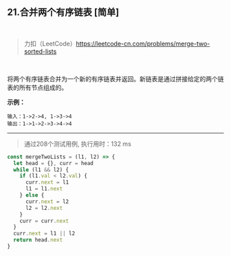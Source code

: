 
## 21.合并两个有序链表 [简单]

<br />

> 力扣（LeetCode）https://leetcode-cn.com/problems/merge-two-sorted-lists

<br />

将两个有序链表合并为一个新的有序链表并返回。新链表是通过拼接给定的两个链表的所有节点组成的。 

**示例：**

```
输入：1->2->4, 1->3->4
输出：1->1->2->3->4->4
```

---

> 通过208个测试用例, 执行用时：132 ms

```js
const mergeTwoLists = (l1, l2) => {
  let head = {}, curr = head
  while (l1 && l2) {
    if (l1.val < l2.val) {
      curr.next = l1
      l1 = l1.next
    } else {
      curr.next = l2
      l2 = l2.next
    }
    curr = curr.next
  }
  curr.next = l1 || l2
  return head.next
}
```
